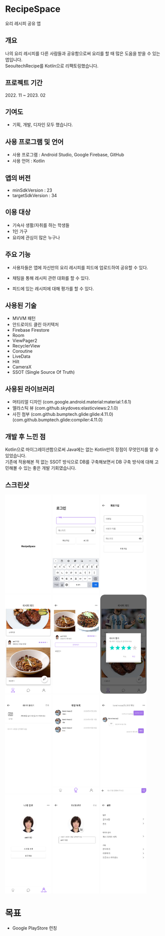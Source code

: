 # RecipeSpace
요리 레시피 공유 앱

## 개요
나의 요리 레시피를 다른 사람들과 공유함으로써 요리를 할 때 많은 도움을 받을 수 있는 앱입니다.<br>
SeoultechRecipe를 Kotlin으로 리팩토링했습니다.
    

## 프로젝트 기간
2022\. 11 ~ 2023. 02


## 기여도
- 기획, 개발, 디자인 모두 했습니다.


## 사용 프로그램 및 언어
- 사용 프로그램 : Android Studio, Google Firebase, GitHub
- 사용 언어 : Kotlin


## 앱의 버전
- minSdkVersion : 23
- targetSdkVersion : 34


## 이용 대상
- 기숙사 생활/자취를 하는 학생들
- 1인 가구
- 요리에 관심이 많은 누구나


## 주요 기능
- 사용자들은 앱에 자신만의 요리 레시피를 피드에 업로드하여 공유할 수 있다.

- 채팅을 통해 레시피 관련 대화를 할 수 있다.

- 피드에 있는 레시피에 대해 평가를 할 수 있다.


## 사용된 기술
- MVVM 패턴
- 안드로이드 클린 아키텍처
- Firebase Firestore
- Room
- ViewPager2
- RecyclerView
- Coroutine
- LiveData
- Hilt
- CameraX
- SSOT (Single Source Of Truth)


## 사용된 라이브러리
- 머티리얼 디자인 (com.google.android.material:material:1.6.1)
- 엘라스틱 뷰 (com.github.skydoves:elasticviews:2.1.0)
- 사진 첨부 (com.github.bumptech.glide:glide:4.11.0) (com.github.bumptech.glide:compiler:4.11.0)



## 개발 후 느낀 점
Kotlin으로 마이그레이션함으로써 Java에는 없는 Kotlin만의 장점이 무엇인지를 알 수 있었습니다. <br>
기존에 적용해본 적 없는 SSOT 방식으로 DB를 구축해보면서 DB 구축 방식에 대해 고민해볼 수 있는 좋은 개발 기회였습니다. <br>

## 스크린샷
<img src="/images/splash.png" width="150px" height="320px" title="Splash" alt="Splash"></img>
<img src="/images/login.png" width="150px" height="320px" title="Login" alt="Login"></img>
<img src="/images/sign_up.png" width="150px" height="320px" title="SignUp" alt="SignUp"></img>
<img src="/images/recipe_feed.png" width="150px" height="320px" title="RecipeFeed" alt="RecipeFeed"></img>
<img src="/images/recipe_detail.png" width="150px" height="320px" title="RecipeDetail" alt="RecipeDetail"></img>
<img src="/images/recipe_rating.png" width="150px" height="320px" title="Rating" alt="Rating"></img>
<img src="/images/post_recipe.png" width="150px" height="320px" title="Upload" alt="Upload"></img>
<img src="/images/chat_list.png" width="150px" height="320px" title="ChatList" alt="ChatList"></img>
<img src="/images/chat_room.png" width="150px" height="320px" title="ChattingRoom" alt="ChattingRoom"></img>
<img src="/images/account_profile.png" width="150px" height="320px" title="Profile" alt="Profile"></img>
<img src="/images/edit_profile.png" width="150px" height="320px" title="ProfileEdit" alt="ProfileEdit"></img>
<img src="/images/setting.png" width="150px" height="320px" title="Setting" alt="Setting"></img>


# 목표
- Google PlayStore 런칭
